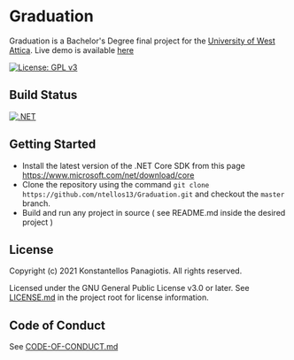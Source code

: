 # Graduation

Graduation is a Bachelor's Degree final project for the [University of West Attica](http://www.ice.uniwa.gr).
Live demo is available [here](https://ntellos13.github.io/)

[![License: GPL v3](https://img.shields.io/badge/License-GPLv3-blue.svg)](https://www.gnu.org/licenses/gpl-3.0)

## Build Status
[![.NET](https://github.com/ntellos13/Graduation/actions/workflows/dotnet.yml/badge.svg)](https://github.com/ntellos13/Graduation/actions/workflows/dotnet.yml)

## Getting Started

- Install the latest version of the .NET Core SDK from this page <https://www.microsoft.com/net/download/core>
- Clone the repository using the command `git clone https://github.com/ntellos13/Graduation.git` and checkout the `master` branch.
- Build and run any project in source ( see README.md inside the desired project )

## License
Copyright (c) 2021 Konstantellos Panagiotis. All rights reserved.

Licensed under the GNU General Public License v3.0 or later. See [LICENSE.md](./LICENSE.md) in the project root for license information.

## Code of Conduct
See [CODE-OF-CONDUCT.md](./CODE-OF-CONDUCT.md)